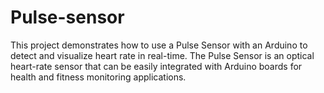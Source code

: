 # Pulse-sensor
This project demonstrates how to use a Pulse Sensor with an Arduino to detect and visualize heart rate in real-time. The Pulse Sensor is an optical heart-rate sensor that can be easily integrated with Arduino boards for health and fitness monitoring applications.
